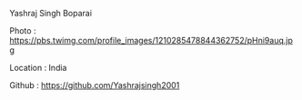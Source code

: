 Yashraj Singh Boparai

Photo : https://pbs.twimg.com/profile_images/1210285478844362752/pHni9auq.jpg

Location : India

Github : https://github.com/Yashrajsingh2001
